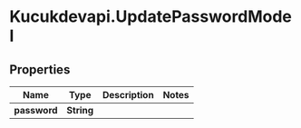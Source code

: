 # Kucukdevapi.UpdatePasswordModel

## Properties

Name | Type | Description | Notes
------------ | ------------- | ------------- | -------------
**password** | **String** |  | 


